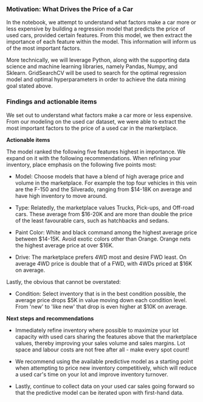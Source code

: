 ### Motivation: What Drives the Price of a Car
In the notebook, we attempt to understand what factors make a car more or less expensive by building a regression model that predicts the price of used cars, provided certain features. From this model, we then extract the importance of each feature within the model. This information will inform us of the most important factors.

More technically, we will leverage Python, along with the supporting data science and machine learning libraries, namely Pandas, Numpy, and Sklearn. GridSearchCV will be used to search for the optimal regression model and optimal hyperparameters in order to achieve the data mining goal stated above.

### Findings and actionable items

We set out to understand what factors make a car more or less expensive. From our modeling on the used car dataset, we were able to extract the most important factors to the price of a used car in the marketplace. 

**Actionable items**

The model ranked the following five features highest in importance. We expand on it with the following recommendations. When refining your inventory, place emphasis on the following five points most:

- Model: Choose models that have a blend of high average price and volume in the marketplace. For example the top four vehicles in this vein are the F-150 and the Silverado, ranging from $14-18K on average and have high inventory to move around.

- Type: Relatedly, the marketplace values Trucks, Pick-ups, and Off-road cars. These average from $16-20K and are more than double the price of the least favourable cars, such as hatchbacks and sedans.
- Paint Color: White and black command among the highest average price between $14-15K. Avoid exotic colors other than Orange. Orange nets the highest average price at over $16K.
- Drive: The marketplace prefers 4WD most and desire FWD least. On average 4WD price is double that of a FWD, with 4WDs priced at $16K on average.

Lastly, the obvious that cannot be overstated:

- Condition: Select inventory that is in the best condition possible, the average price drops $5K in value moving down each condition level. From 'new' to 'like new' that drop is even higher at $10K on average.

**Next steps and recommendations**

- Immediately refine inventory where possible to maximize your lot capacity with used cars sharing the features above that the marketplace values, thereby improving your sales volume and sales margins. Lot space and labour costs are not free after all - make every spot count!

- We recommend using the available predictive model as a starting point when attempting to price new inventory competitively, which will reduce a used car's time on your lot and improve inventory turnover.

- Lastly, continue to collect data on your used car sales going forward so that the predictive model can be iterated upon with first-hand data.